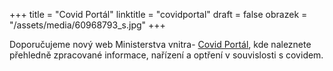 +++
title = "Covid Portál"
linktitle = "covidportal"
draft = false
obrazek = "/assets/media/60968793_s.jpg"
+++

Doporučujeme nový web Ministerstva vnitra- [Covid Portál](https://covid.gov.cz/), kde naleznete přehledně zpracované informace, nařízení a optření v souvislosti s covidem.
